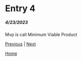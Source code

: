 # Entry 4
##### 4/23/2023

Mvp is call Minimum Viable Product

[Previous](entry03.md) | [Next](entry05.md)

[Home](../README.md)